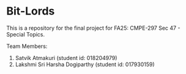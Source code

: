 # Bit-Lords
This is a repository for the final project for FA25: CMPE-297 Sec 47 - Special Topics.

Team Members:
1) Satvik Atmakuri (student id: 018204979)
2) Lakshmi Sri Harsha Dogiparthy (student id: 017930159)
